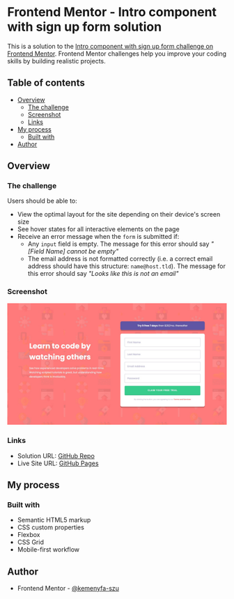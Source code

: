 # Frontend Mentor - Intro component with sign up form solution

This is a solution to the [Intro component with sign up form challenge on Frontend Mentor](https://www.frontendmentor.io/challenges/intro-component-with-signup-form-5cf91bd49edda32581d28fd1). Frontend Mentor challenges help you improve your coding skills by building realistic projects.

## Table of contents

- [Overview](#overview)
  - [The challenge](#the-challenge)
  - [Screenshot](#screenshot)
  - [Links](#links)
- [My process](#my-process)
  - [Built with](#built-with)
- [Author](#author)

## Overview

### The challenge

Users should be able to:

- View the optimal layout for the site depending on their device's screen size
- See hover states for all interactive elements on the page
- Receive an error message when the `form` is submitted if:
  - Any `input` field is empty. The message for this error should say _"[Field Name] cannot be empty"_
  - The email address is not formatted correctly (i.e. a correct email address should have this structure: `name@host.tld`). The message for this error should say _"Looks like this is not an email"_

### Screenshot

![Screenshot](./screenshot/screenshot.jpg)

### Links

- Solution URL: [GitHub Repo](https://github.com/kemenyfa-szu/frontendmentor-019-signup-form)
- Live Site URL: [GitHub Pages](https://kemenyfa-szu.github.io/frontendmentor-019-signup-form)

## My process

### Built with

- Semantic HTML5 markup
- CSS custom properties
- Flexbox
- CSS Grid
- Mobile-first workflow

## Author

- Frontend Mentor - [@kemenyfa-szu](https://www.frontendmentor.io/profile/kemenyfa-szu)
